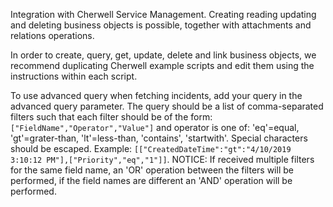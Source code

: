 Integration with Cherwell Service Management. Creating reading updating and deleting business objects is possible, together with attachments and relations operations.

In order to create, query, get, update, delete and link business objects, we recommend duplicating Cherwell example scripts and edit them using the instructions within each script.

To use advanced query when fetching incidents, add your query in the advanced query parameter. The  query should be a list of comma-separated filters such that each filter should be of the form: `["FieldName","Operator","Value"]` and operator is one of: 'eq'=equal, 'gt'=grater-than, 'lt'=less-than, 'contains', 'startwith'. 
Special characters should be escaped.
Example: `[["CreatedDateTime":"gt":"4/10/2019 3:10:12 PM"],["Priority","eq","1"]]`. 
NOTICE: If received multiple filters for the same field name, an 'OR' operation between the filters will be performed, if the field names are different an 'AND' operation will be performed.